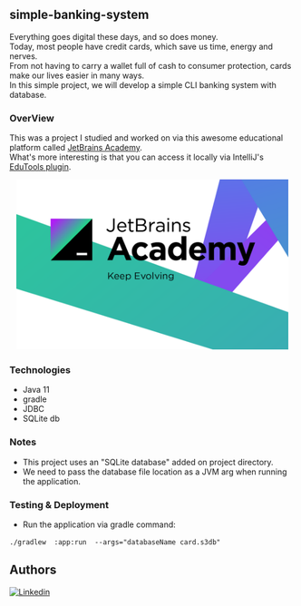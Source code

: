 ## simple-banking-system

Everything goes digital these days, and so does money.  
Today, most people have credit cards, which save us time, energy and nerves.  
From not having to carry a wallet full of cash to consumer protection, cards make our lives easier in many ways.  
In this simple project, we will develop a simple CLI banking system with database.  

### OverView

This was a project I studied and worked on via this awesome educational platform 
called [JetBrains Academy](https://hyperskill.org/).  
What's more interesting is that you can access it locally via IntelliJ's 
[EduTools plugin](https://plugins.jetbrains.com/plugin/10081-edutools).   

<p align="center">
<img height="300" src="preview.png" alt="overview"/>
</p>

### Technologies
- Java 11
- gradle
- JDBC
- SQLite db

### Notes
- This project uses an "SQLite database" added on project directory.
- We need to pass the database file location as a JVM arg when running the application.

### Testing & Deployment
- Run the application via gradle command:
```
./gradlew  :app:run  --args="databaseName card.s3db"
```

## Authors
[![Linkedin](https://img.shields.io/badge/LinkedIn-0077B5?style=for-the-badge&logo=linkedin&logoColor=white&label=Muhammad%20Ali)](https://linkedin.com/in/zatribune)

